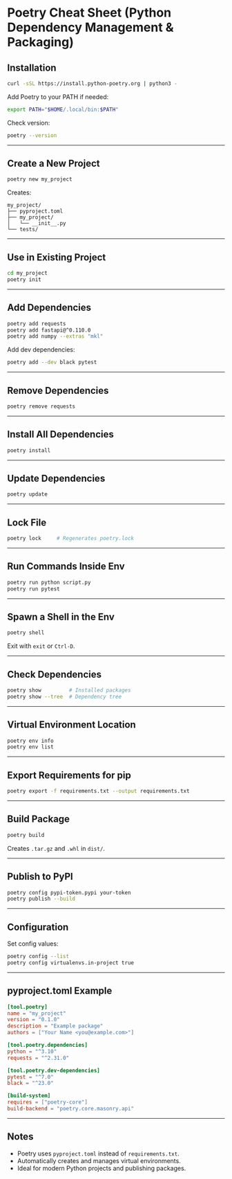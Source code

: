 # Poetry Cheat Sheet (Python Dependency Management & Packaging)

## Installation

```bash
curl -sSL https://install.python-poetry.org | python3 -
```

Add Poetry to your PATH if needed:

```bash
export PATH="$HOME/.local/bin:$PATH"
```

Check version:

```bash
poetry --version
```

---

## Create a New Project

```bash
poetry new my_project
```

Creates:

```
my_project/
├── pyproject.toml
├── my_project/
│   └── __init__.py
└── tests/
```

---

## Use in Existing Project

```bash
cd my_project
poetry init
```

---

## Add Dependencies

```bash
poetry add requests
poetry add fastapi@^0.110.0
poetry add numpy --extras "mkl"
```

Add dev dependencies:

```bash
poetry add --dev black pytest
```

---

## Remove Dependencies

```bash
poetry remove requests
```

---

## Install All Dependencies

```bash
poetry install
```

---

## Update Dependencies

```bash
poetry update
```

---

## Lock File

```bash
poetry lock     # Regenerates poetry.lock
```

---

## Run Commands Inside Env

```bash
poetry run python script.py
poetry run pytest
```

---

## Spawn a Shell in the Env

```bash
poetry shell
```

Exit with `exit` or `Ctrl-D`.

---

## Check Dependencies

```bash
poetry show         # Installed packages
poetry show --tree  # Dependency tree
```

---

## Virtual Environment Location

```bash
poetry env info
poetry env list
```

---

## Export Requirements for pip

```bash
poetry export -f requirements.txt --output requirements.txt
```

---

## Build Package

```bash
poetry build
```

Creates `.tar.gz` and `.whl` in `dist/`.

---

## Publish to PyPI

```bash
poetry config pypi-token.pypi your-token
poetry publish --build
```

---

## Configuration

Set config values:

```bash
poetry config --list
poetry config virtualenvs.in-project true
```

---

## pyproject.toml Example

```toml
[tool.poetry]
name = "my_project"
version = "0.1.0"
description = "Example package"
authors = ["Your Name <you@example.com>"]

[tool.poetry.dependencies]
python = "^3.10"
requests = "^2.31.0"

[tool.poetry.dev-dependencies]
pytest = "^7.0"
black = "^23.0"

[build-system]
requires = ["poetry-core"]
build-backend = "poetry.core.masonry.api"
```

---

## Notes

- Poetry uses `pyproject.toml` instead of `requirements.txt`.
- Automatically creates and manages virtual environments.
- Ideal for modern Python projects and publishing packages.

